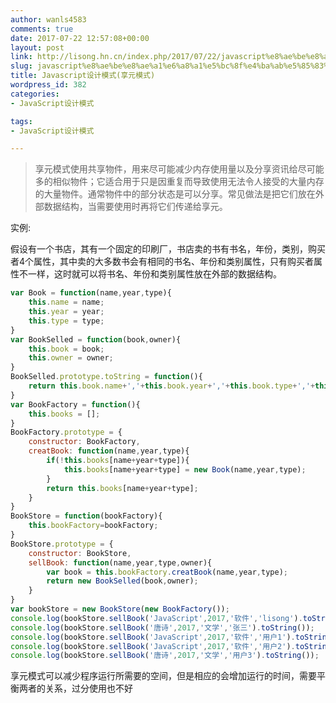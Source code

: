 ```yaml
---
author: wanls4583
comments: true
date: 2017-07-22 12:57:08+00:00
layout: post
link: http://lisong.hn.cn/index.php/2017/07/22/javascript%e8%ae%be%e8%ae%a1%e6%a8%a1%e5%bc%8f%e4%ba%ab%e5%85%83%e6%a8%a1%e5%bc%8f/
slug: javascript%e8%ae%be%e8%ae%a1%e6%a8%a1%e5%bc%8f%e4%ba%ab%e5%85%83%e6%a8%a1%e5%bc%8f
title: Javascript设计模式(享元模式)
wordpress_id: 382
categories:
- JavaScript设计模式

tags:
- JavaScript设计模式

---
```


>享元模式使用共享物件，用来尽可能减少内存使用量以及分享资讯给尽可能多的相似物件；它适合用于只是因重复而导致使用无法令人接受的大量内存的大量物件。通常物件中的部分状态是可以分享。常见做法是把它们放在外部数据结构，当需要使用时再将它们传递给享元。

实例:

假设有一个书店，其有一个固定的印刷厂，书店卖的书有书名，年份，类别，购买者4个属性，其中卖的大多数书会有相同的书名、年份和类别属性，只有购买者属性不一样，这时就可以将书名、年份和类别属性放在外部的数据结构。
```javascript
var Book = function(name,year,type){
	this.name = name;
	this.year = year;
	this.type = type;
}
var BookSelled = function(book,owner){
	this.book = book;
	this.owner = owner;
}
BookSelled.prototype.toString = function(){
	return this.book.name+','+this.book.year+','+this.book.type+','+this.owner;
}
var BookFactory = function(){
	this.books = [];
}
BookFactory.prototype = {
	constructor: BookFactory,
	creatBook: function(name,year,type){
		if(!this.books[name+year+type]){
			this.books[name+year+type] = new Book(name,year,type);
		}
		return this.books[name+year+type];
	}
}
BookStore = function(bookFactory){
	this.bookFactory=bookFactory;
}
BookStore.prototype = {
	constructor: BookStore,
	sellBook: function(name,year,type,owner){
		var book = this.bookFactory.creatBook(name,year,type);
		return new BookSelled(book,owner);
	}
}
var bookStore = new BookStore(new BookFactory());
console.log(bookStore.sellBook('JavaScript',2017,'软件','lisong').toString());
console.log(bookStore.sellBook('唐诗',2017,'文学','张三').toString());
console.log(bookStore.sellBook('JavaScript',2017,'软件','用户1').toString());
console.log(bookStore.sellBook('JavaScript',2017,'软件','用户2').toString());
console.log(bookStore.sellBook('唐诗',2017,'文学','用户3').toString());
```
享元模式可以减少程序运行所需要的空间，但是相应的会增加运行的时间，需要平衡两者的关系，过分使用也不好
